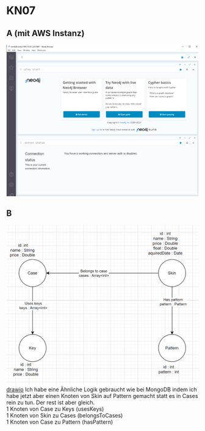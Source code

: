 # KN07
## A (mit AWS Instanz)
![img](KN07_A.png)
## B
![img](KN07_B.png)
[drawio]()
 Ich habe eine Ähnliche Logik gebraucht wie bei MongoDB indem ich habe jetzt aber einen Knoten von Skin auf Pattern gemacht statt es in Cases rein zu tun. Der rest ist aber gleich. \
 1 Knoten von Case zu Keys (usesKeys) \
 1 Knoten von Skin zu Cases (belongsToCases) \
 1 Knoten von Case zu Pattern (hasPattern)
